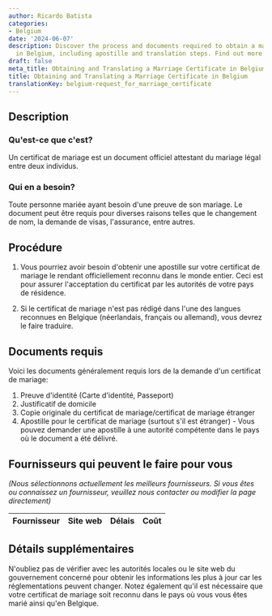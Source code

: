 ```yaml
---
author: Ricardo Batista
categories:
- Belgium
date: '2024-06-07'
description: Discover the process and documents required to obtain a marriage certificate
  in Belgium, including apostille and translation steps. Find out more now!
draft: false
meta_title: Obtaining and Translating a Marriage Certificate in Belgium
title: Obtaining and Translating a Marriage Certificate in Belgium
translationKey: belgium-request_for_marriage_certificate
---
```



## Description
### Qu'est-ce que c'est?
Un certificat de mariage est un document officiel attestant du mariage légal entre deux individus.

### Qui en a besoin?
Toute personne mariée ayant besoin d'une preuve de son mariage. Le document peut être requis pour diverses raisons telles que le changement de nom, la demande de visas, l'assurance, entre autres.

## Procédure
1. Vous pourriez avoir besoin d'obtenir une apostille sur votre certificat de mariage le rendant officiellement reconnu dans le monde entier. Ceci est pour assurer l'acceptation du certificat par les autorités de votre pays de résidence.

2. Si le certificat de mariage n'est pas rédigé dans l'une des langues reconnues en Belgique (néerlandais, français ou allemand), vous devrez le faire traduire.

## Documents requis
Voici les documents généralement requis lors de la demande d'un certificat de mariage:

1. Preuve d'identité (Carte d'identité, Passeport)
2. Justificatif de domicile
3. Copie originale du certificat de mariage/certificat de mariage étranger
4. Apostille pour le certificat de mariage (surtout s'il est étranger) - Vous pouvez demander une apostille à une autorité compétente dans le pays où le document a été délivré.

## Fournisseurs qui peuvent le faire pour vous
_(Nous sélectionnons actuellement les meilleurs fournisseurs. Si vous êtes ou connaissez un fournisseur, veuillez nous contacter ou modifier la page directement)_

| Fournisseur     |     Site web    |     Délais       |       Coût       |
| --------------- | --------------- |  :-------------: | :-------------: |

## Détails supplémentaires
N'oubliez pas de vérifier avec les autorités locales ou le site web du gouvernement concerné pour obtenir les informations les plus à jour car les réglementations peuvent changer. Notez également qu'il est nécessaire que votre certificat de mariage soit reconnu dans le pays où vous vous êtes marié ainsi qu'en Belgique.